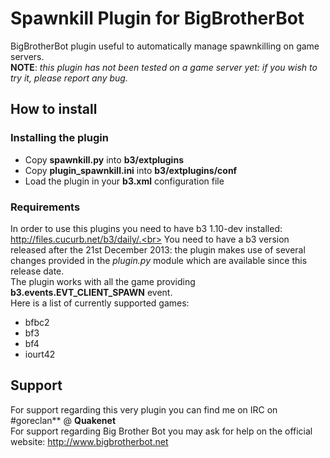 Spawnkill Plugin for BigBrotherBot
==================================

BigBrotherBot plugin useful to automatically manage spawnkilling on game servers.<br>
**NOTE**: *this plugin has not been tested on a game server yet: if you wish to try it, please report any bug.*


## How to install

### Installing the plugin

* Copy **spawnkill.py** into **b3/extplugins**
* Copy **plugin_spawnkill.ini** into **b3/extplugins/conf**
* Load the plugin in your **b3.xml** configuration file

### Requirements

In order to use this plugins you need to have b3 1.10-dev installed: http://files.cucurb.net/b3/daily/.<br>
You need to have a b3 version released after the 21st December 2013: the plugin makes use of several changes provided in the *plugin.py* module which are available since this release date.<br>
The plugin works with all the game providing **b3.events.EVT_CLIENT_SPAWN** event.<br>
Here is a list of currently supported games:

* bfbc2
* bf3
* bf4
* iourt42

## Support

For support regarding this very plugin you can find me on IRC on #goreclan** @ **Quakenet**<br>
For support regarding Big Brother Bot you may ask for help on the official website: http://www.bigbrotherbot.net